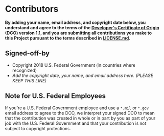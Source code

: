 # Contributors

**By adding your name, email address, and copyright date below, you understand and agree to the terms of the [Developer's Certificate of Origin](https://developercertificate.org/) (DCO) version 1.1, and you are submitting all contributions you make to this Project pursuant to the terms described in [LICENSE.md](LICENSE.md).**

## Signed-off-by

- Copyright 2018 U.S. Federal Government (in countries where recognized)
- _Add the copyright date, your name, and email address here. (PLEASE KEEP THIS LINE)_

## Note for U.S. Federal Employees

If you're a U.S. Federal Government employee and use a `*.mil` or `*.gov` email address to agree to the DCO, we interpret your signed DCO to mean that the contribution was created in whole or in part by you as part of your job with the U.S. Federal Government and that your contribution is not subject to copyright protections.